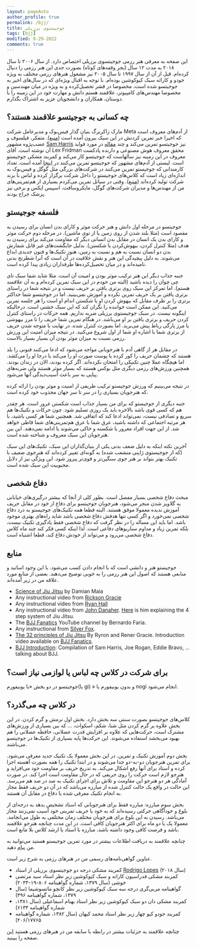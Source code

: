```yaml
---
layout: pageAuto
author_profile: true
permalink: /bjj/
title: جوجیستوی برزیلی
tags: [bjj]
modified: 9-29-2022
comments: true
---
```


این صفحه به معرفی هنر رزمی جوجیتسوی برزیلی اختصاص دارد. از سال ۲۰۰۶ تا سال ۲۰۱۸ به مدت ۱۲ سال (بجز وقفه‌های کوتاه) بصورت جدی این هنر رزمی را دنبال کرده‌ام. قبل از آن از سال ۱۹۹۷ تا سال ۲۰۰۵ نیز مشغول هنرهای رزمی مختلف به ویژه جودو و کاراته سبک کیوکوشین بوده‌ام. با توجه به اقبال ویژه‌ای که در سال‌های اخیر به جوجیتسو شده است، مخصوصا در قشر تحصیل‌کرده و به ویژه در میان مهندسین و مخصوصا مهندس‌های کامپیوتر، علاقمند هستم دانش و مهارت خود در این زمینه را با دوستان، همکاران و دانشجویان عزیز به اشتراک بگذارم. 

<h2>چه کسانی به جوجیتسو علاقمند هستند؟</h2>
مارک زاکربرگ بنیان گذار فیس‌بوک و مدیرعامل شرکت Meta از آدم‌های معروف است که اخیرا خبر تمرین کردنش در این سبک بیرون آمده است (<a href="https://grapplinginsider.com/mark-zuckerberg-trains-brazilian-jiu-jitsu/">منبع</a>). متفکر، فیلسوف و عصب‌پژوه مشهور <a href="https://en.wikipedia.org/wiki/Sam_Harris">Sam Harris</a> نیز جوجیتسو تمرین می‌کند و چند <a href="https://www.samharris.org/blog/the-pleasures-of-drowning">مقاله</a> در مورد فواید آن نوشته است. آقای Lex Fridman محقق معروف هوش مصنوعی و دارنده پادکست معروف در این زمینه نیز سالهاست که جوجیتسو کار می‌کند و کمربند مشکی جوجیستو است. لیستی از آدم‌های مشهور که جوجیتسو تمرین می‌کنند در <a href="https://www.letsrollbjj.com/celebrities-that-train-brazilian-jiu-jitsu/">اینجا</a> آمده است. تعداد کارمندانی که جوجیستو تمرین می‌کنند در شرکت‌های بزرگی مثل گوگل و فیس‌بوک به اندازه‌ای زیاد است که کلاس‌های جوجیستو را داخل شرکت برگزار کرده و لباس با برند شرکت تولید کرده‌اند (<a href="https://jitsmagazine.com/facebook-and-google-employees-start-training-bjj-in-company-gis-and-rashguards/">منبع</a>). وقتی در سیاتل تمرین می‌کردم بسیاری از هم‌تمرینی‌های من از مهندس‌ها و مدیران شرکت‌های گوگل، مایکروسافت، اسپیس ایکس و برخی نیز پزشک جراح بودند.

<h2>فلسفه جوجیستو</h2>
جوجیتسو در مرحله اول دانش و هنر حرکت موثر و کارای بدن انسان برای رسیدن به مقصود است (مثلا بلند شدن از روی زمین یا از توی ماشین). در مرحله دوم حرکت موثر و کارای بدن یک انسان در مقابل بدن انسانی دیگر که مقاومت می‌کند برای رسیدن به هدف (مثلا کنترل کردن، بیهوش‌کردن یا شکستن). بدلیل جایگشت‌های غیر قابل شمارش بدن دو انسان نسبت به هم و نسبت به زمین، هنوز تکنیک‌ها و فنون جدیدی ابداع می‌شوند. به دلیل پیچیدگی این هنر و نقش خلاقیت در آن است که آنرا شطرنج بدنی نامیده‌اند و در میان تحصیل‌کرده‌ها طرفداران زیادی پیدا کرده است.

جنبه جذاب دیگر این هنر ترکیب موثر بودن و امینت آن است. مثلا شاید شما سبک تای چی چوان را دیده باشید (البته من خودم در این سبک تمرین کرده‌ام و به آن علاقمند هستم). اما تمرکز این سبک روی برتری یافتن بر حریف نیست و در نتیجه شما در راستای برتری یافتن بر یک حریف تمرین نکرده و آموزش نمی‌بینید. اما در جوجیتسو شما حداکثر برتری را بر طرف مقابل که بیهوش کردن او یا شکستن اندام او است را هر جلسه تمرین می‌کنید. این ممکن است خواننده را نگران کند که این سبک خشنی است. درحالیکه اینگونه نیست. در سبک جوجیستوی برزیلی ضربه نداریم. همه حرکات در راستای کنترل کردن حریف و برتری یافتن بر او می‌باشد. در هنگام تمرین شما حریف را تا مرز بیهوشی یا مرز پارگی رباط پیش می‌برید. اما بصورت کنترل شده. در نهایت با متوجه شدن حریف از برتری شما با اشاره او شما از اول شروع می‌کنید. در نتیجه میزان امنیت این ورزش رزمی نسبت به میزان موثر بودن آن بسیار بسیار بالاست.

در مقابل هر از گاهی آدم با هنرجویانی مواجه می‌شود که ادعا می‌کنند فنونی را بلد هستند که چشمان حریف را کور کرده یا پوست صورت او را می‌کند یا درجا او را می‌کشد. اما هیچگاه عملا چنین تکنیکی را امتحان نکرده‌اند. اگر کرده بودند، الان در زندان بودند. همچنین ورزش‌های رزمی دیگری مثل بوکس هستند که بسیار موثر هستند ولی ضربه‌های پیاپی به سر باعث آسیب‌دیدگی آنها می‌شود.

در نتیجه می‌بینیم که ورزش جوجیستو ترکیب ظریفی از امنیت و موثر بودن را ارائه کرده که هنرجویان بسیاری را در سر تا سر جهان مجذوب خود کرده است.

جنبه دیگری از جوجیستو که برای من بسیار جذاب است شکستن غرور است. هر چقدر هم که کسی قوی باشد بالاخره باید یک روزی تسلیم شود. چون حرکات و تکنیک‌ها هم سریع و تصادفی نیست، نمی‌تواند ادعا کند که اتفاقی شد. همچنین شما هر کسی باشید، با هر مرتبه اجتماعی که داشته باشید، عرق شما با عرق هم‌تمرینی‌های شما قاطی خواهد شد. از این جهت افراد مغرور یا شکسته و خاکی می‌شوند یا ادامه نمی‌دهند. این بین هنرجویان این سبک معروف و شناخته شده است. 

آخرین نکته اینکه به دلیل ضعف بدنی یکی از بنیان‌گذاران این سبک، تکنیک‌های این سبک (که از جوجیستوی ژاپنی منشعب شده) به گونه‌ای تغییر کرده‌اند که هنرجوی ضعیف با تکنیک بهتر بتواند بر هنر جوی سنگین‌تر و قوی‌تر پیروز شود. این ویژگی نیز از دلایل محبوبیت این سبک شده است.

<h2>دفاع شخصی</h2>
مبحث دفاع  شخصی بسیار مفصل است. بطور کلی از آنجا که بیشتر درگیری‌های خیابانی به گلاویز شدن منجر می‌شود، هنرجویان جوجیتسو برای دفاع از خود در مقابل حریف آموزش ندیده معمولا موفق هستند. البته قطعا همه تکنیک‌های جوجیستو به درد دفاع شخصی نمی‌خورد و اگر کسی تنها هدفش دفاع شخصی باشد شاید راه‌های بهتری موجود باشد. اما باید این مساله را در نظر گرفت که دفاع شخصی فقط یادگیری تکنیک نیست، بلکه تمرین زیاد و مداوم سناریوهای دفاعی است. لذا اینکه کسی فکر کند چند ماه کلاس دفاع شخصی می‌رود و می‌تواند از خودش دفاع کند، قطعا اشتباه است.

<h2>منابع</h2>
جوجیستو هنر و دانشی است که با انجام دادن کسب می‌شود. با این وجود اساتید و منابعی هستند که اصول این هنر رزمی را به خوبی توضیح می‌دهند. بعضی از منابع مورد علاقه من در زیر آمده‌اند.

<ul>
<li><a href="https://www.youtube.com/playlist?list=PL2Rmj8Dog7lU_iDoCCyQVYIWNz6U31Wee">Science of Jiu Jitsu</a> by Damian Maia </li>
<li>Any instructional video from <a href="https://www.youtube.com/channel/UCaOR6f52KgukVspCBaQi5Rg/videos">Rickson Gracie</a></li>
<li>Any instructional video from <a href="https://www.youtube.com/watch?v=BivcEB-1MCY">Ryan Hall</a></li>
<li>Any instructional video from <a href="https://www.youtube.com/watch?v=9RWctJzaSxo">John Danaher</a>. <a href="https://www.youtube.com/watch?v=3j4z023F1Y4">Here</a> is him explaining the 4 step system of Jiu Jitsu.</li>
<li>The <a href="https://www.youtube.com/c/BjjSuperDeals">BJJ Fanatics</a> YouTube channel by Bernardo Faria.</li>
<li>Any instructional from <a href="https://www.youtube.com/c/SilverFoxBJJ">Silver Fox</a>.</li>
<li><a href="https://www.youtube.com/playlist?list=PLPqGwjjNV_5ePWGW0InUhj44Qncbfj2XB">The 32 principles of Jiu Jitsu</a> By Ryron and Rener Gracie. Introduction video available on <a href="https://www.youtube.com/watch?v=lS8LNQyXCqs">BJJ Fanatics</a>.</li>
<li><a href="https://www.youtube.com/watch?v=Yv7k-3Cmq-8">BJJ Introduction</a>: Compilation of Sam Harris, Joe Rogan, Eddie Bravo, ... talking about BJJ.
</ul>

<h2>برای شرکت در کلاس چه لباس یا لوازمی نیاز است؟</h2>
جوجیتسو در دو بخش «با یونیفورم(یا gi) » و بدون یونیفورم یا nogi انجام می‌شود.



<h2>در کلاس چه می‌گذرد؟</h2>
کلاس‌های جوجیتسو بصورت سنتی سه بخش دارد. بخش اول نرمش و گرم کردن. در این بخش علاوه بر گرم کردن مثل شنا، شکم، اسکوات، ... که بین بسیاری از ورزش‌های مشترک است، حرکت‌هایی که علاوه بر افزایش قدرت عضلانی، حافظه عضلانی را هم بهبود می‌بخشد استفاده می‌شوند. این حرکت‌ها پایه بسیاری از تکنیک‌ها در جوجیتسو می‌باشند.

بخش دوم آموزش تکنیک و تمرین. در این بخش معمولا یک تکنیک جدید معرفی می‌شود. برای تمرین هنرجویان دو-به-دو جدا می‌شوند و  در ابتدا تکنیک را همه بصورت آهسته اجرا کرده و استاد برای آنها رفع اشکال می‌کند. به تدریج حریف بر مقاومت خود می‌افزاید و هنرجو لازم است حرکت را روی حریفی که در حال مقاومت است اجرا کند. در صورت آمادگی هر دو هنرجو این مقاومت و تلاش برای اجرای تکنیک به صد در صد هم می‌رسد. این حالت در واقع یک حالت کنترل شده از مبارزه می‌باشد که در آن دو حریف فقط مجاز به انجام تکنیک معرفی شده یا دفاع در مقابل آن هستند.

بخش سوم مبارزه: مبارزه فقط برای هنرجویانی که استاد تشخیص بدهد به درجه‌ای از بلوغ و خود‌آگاهی حرکتی رسیده‌اند که به خود یا حریف تمرینی خود آسیب نمی‌زنند مجاز می‌باشد. رسیدن به این بلوغ برای هنرجویان مختلف زمان مختلفی به طول می‌انجامد. معمولا یک یا دو ماه برای اکثر هنرجویان کافی است. در این مدت چنانچه هنرجو علاقمند باشد و فرصت کافی وجود داشته باشد، مبارزه با استاد یا ارشد کلاس بلا مانع است.

چنانچه علاقمند به دریافت اطلاعات بیشتر در مورد تمرین جوجیستو هستید می‌توانید به من <a href="https://t.me/Sauleh">پیام</a> دهید.


عناوین گواهی‌نامه‌های رسمی من در هنرهای رزمی به شرح زیر است.

<ul>
<li> کمربند مشکی درجه دو جوجیتسوی برزیلی از استاد <a href="https://graciebarra.com/redmond-wa/team/rodrigo-lopes/">Rodrigo Lopes</a> (سال ۲۰۱۸) </li>
<li> کمربند مشکی فدراسیون کاراته و سبک کیوکوشین زیر نظر استاد سید مرتضی خوشی  (سال ۱۳۷۹، شماره گواهینامه ۸۰۶-۱۹-۲۰۳۴) </li>
<li> گواهینامه مربی‌گری درجه سه سبک کیوکوشین زیر نظر کانچو ماتسوشیما (سال ۱۳۷۹، شماره گواهینامه ۳۹۶) </li>
<li> کمربند مشکی دان دو سبک کیوکوشین زیر نظر استاد بهنام اسماعیلی  (سال ۱۳۸۱، شماره گواهینامه ۶۱۳۴) </li>
<li> کمربند جودو کیو چهار زیر نظر استاد محمد کیهان (سال ۱۳۸۲، شماره گواهینامه ۲۰۶/۱۷۷۶۵) </li>
</ul>

چنانچه علاقمند به جزئیات بیشتر در رابطه با سابقه من در هنرهای رزمی هستید <a href="/ma"> این </a> صفحه را ببینید. 

